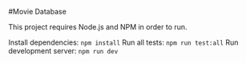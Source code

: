 #Movie Database

This project requires Node.js and NPM in order to run.

Install dependencies:
```npm install```
Run all tests:
```npm run test:all```
Run development server:
```npm run dev```
